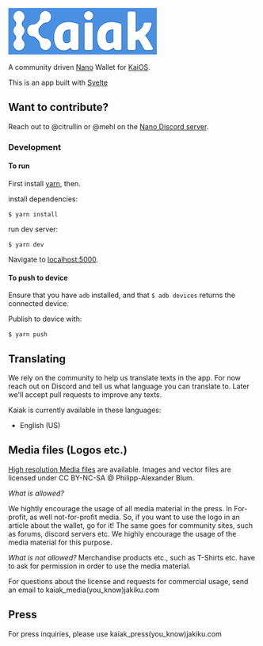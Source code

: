 ![Kaiak Logo](/media/kaiak_logo_wide_small.png)

A community driven [Nano](https://nano.org/) Wallet for [KaiOS](https://developer.kaiostech.com/).

This is an app built with  [Svelte](https://svelte.dev)

## Want to contribute?

Reach out to @citrullin or @mehl on the [Nano Discord server](https://chat.nano.org/).

### Development

#### To run

First install [yarn](prerequisite), then.

install dependencies:

    $ yarn install
    
run dev server:

    $ yarn dev
    
Navigate to [localhost:5000](http://localhost:5000).


#### To push to device

Ensure that you have `adb` installed, and that `$ adb devices` returns the connected device.

Publish to device with:

    $ yarn push

## Translating

We rely on the community to help us translate texts in the app. For now reach out on Discord and tell us what language 
you can translate to. Later we'll accept pull requests to improve any texts.

Kaiak is currently available in these languages:

* English (US)

## Media files (Logos etc.)

[High resolution Media files](/media/) are available. 
Images and vector files are licensed under CC BY-NC-SA @ Philipp-Alexander Blum.

*What is allowed?*

We hightly encourage the usage of all media material in the press. In For-profit, as well not-for-profit media.
So, if you want to use the logo in an article about the wallet, go for it!
The same goes for community sites, such as forums, discord servers etc. 
We highly encourage the usage of the media material for this purpose.

*What is not allowed?*
Merchandise products etc., such as T-Shirts etc. have to ask for permission in order to use the media material.

For questions about the license and requests for commercial usage, send an email to kaiak_media(you_know)jakiku.com

## Press

For press inquiries, please use kaiak_press(you_know)jakiku.com

